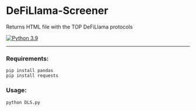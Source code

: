 # DeFiLlama-Screener
Returns HTML file with the TOP DeFiLlama protocols

[![Python 3.9](https://img.shields.io/badge/python-3.9-blue.svg)](https://www.python.org/downloads/release/python-390/)

-------

### Requirements:

```
pip install pandas
pip install requests
```

### Usage:

```
python DLS.py

```
